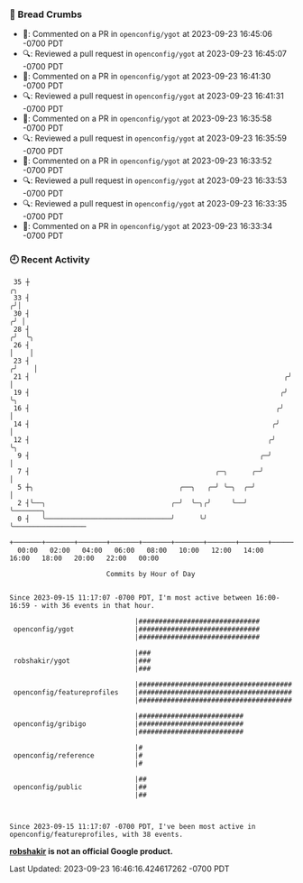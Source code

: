 ### 🍞 Bread Crumbs

 * 💬: Commented on a PR in  `openconfig/ygot` at 2023-09-23 16:45:06 -0700 PDT
 * 🔍: Reviewed a pull request in  `openconfig/ygot` at 2023-09-23 16:45:07 -0700 PDT
 * 💬: Commented on a PR in  `openconfig/ygot` at 2023-09-23 16:41:30 -0700 PDT
 * 🔍: Reviewed a pull request in  `openconfig/ygot` at 2023-09-23 16:41:31 -0700 PDT
 * 💬: Commented on a PR in  `openconfig/ygot` at 2023-09-23 16:35:58 -0700 PDT
 * 🔍: Reviewed a pull request in  `openconfig/ygot` at 2023-09-23 16:35:59 -0700 PDT
 * 💬: Commented on a PR in  `openconfig/ygot` at 2023-09-23 16:33:52 -0700 PDT
 * 🔍: Reviewed a pull request in  `openconfig/ygot` at 2023-09-23 16:33:53 -0700 PDT
 * 🔍: Reviewed a pull request in  `openconfig/ygot` at 2023-09-23 16:33:35 -0700 PDT
 * 💬: Commented on a PR in  `openconfig/ygot` at 2023-09-23 16:33:34 -0700 PDT

### 🕘 Recent Activity
```
 35 ┼                                                                    ╭╮
 33 ┤                                                                   ╭╯│
 30 ┤                                                                  ╭╯ │
 28 ┤                                                                 ╭╯  ╰╮
 26 ┤                                                                 │    │
 23 ┤                                                                ╭╯    │
 21 ┤                                                               ╭╯     │
 19 ┤                                                              ╭╯      ╰╮
 16 ┤                                                             ╭╯        │
 14 ┤                                                            ╭╯         │
 12 ┤                                                           ╭╯          ╰╮
  9 ┤                                                         ╭─╯            │
  7 ┤                                              ╭─╮      ╭─╯              │
  5 ┼╮                                    ╭──╮   ╭─╯ ╰─╮  ╭─╯                │
  2 ┤╰──╮                               ╭─╯  ╰─╮╭╯     ╰──╯                  ╰───────╮
  0 ┤   ╰───────────────────────────────╯      ╰╯                                    ╰──────────────────
    +───────+───────+───────+───────+───────+───────+───────+───────+───────+───────+───────+───────+────
  00:00   02:00   04:00   06:00   08:00   10:00   12:00   14:00   16:00   18:00   20:00   22:00   00:00   

						Commits by Hour of Day


Since 2023-09-15 11:17:07 -0700 PDT, I'm most active between 16:00-16:59 - with 36 events in that hour.

```



```
                               |##############################
 openconfig/ygot               |##############################
                               |##############################

                               |###
 robshakir/ygot                |###
                               |###

                               |######################################
 openconfig/featureprofiles    |######################################
                               |######################################

                               |##########################
 openconfig/gribigo            |##########################
                               |##########################

                               |#
 openconfig/reference          |#
                               |#

                               |##
 openconfig/public             |##
                               |##



Since 2023-09-15 11:17:07 -0700 PDT, I've been most active in openconfig/featureprofiles, with 38 events.

```
**[robshakir](mailto:robjs@google.com) is not an official Google product.**  


Last Updated: 2023-09-23 16:46:16.424617262 -0700 PDT
